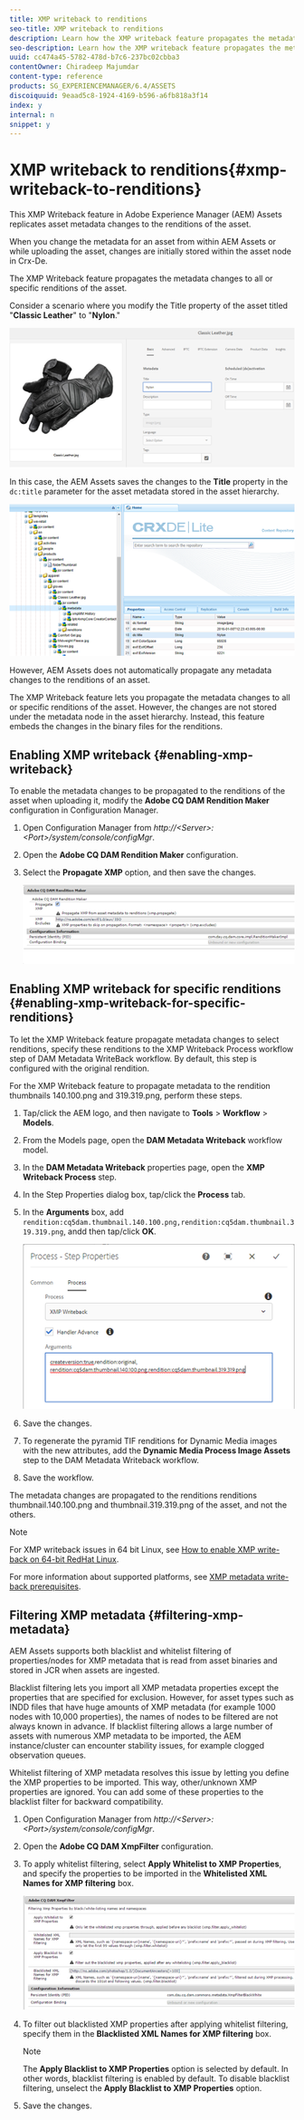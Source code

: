 ```yaml
---
title: XMP writeback to renditions
seo-title: XMP writeback to renditions
description: Learn how the XMP writeback feature propagates the metadata changes for an asset to all or specific renditions of the asset.
seo-description: Learn how the XMP writeback feature propagates the metadata changes for an asset to all or specific renditions of the asset.
uuid: cc474a45-5782-478d-b7c6-237bc02cbba3
contentOwner: Chiradeep Majumdar
content-type: reference
products: SG_EXPERIENCEMANAGER/6.4/ASSETS
discoiquuid: 9eaad5c8-1924-4169-b596-a6fb818a3f14
index: y
internal: n
snippet: y
---
```


# XMP writeback to renditions{#xmp-writeback-to-renditions}

This XMP Writeback feature in Adobe Experience Manager (AEM) Assets replicates asset metadata changes to the renditions of the asset.

When you change the metadata for an asset from within AEM Assets or while uploading the asset, changes are initially stored within the asset node in Crx-De.

The XMP Writeback feature propagates the metadata changes to all or specific renditions of the asset.

Consider a scenario where you modify the Title property of the asset titled "**Classic Leather**" to "**Nylon**."

![](assets/metadata.png)

In this case, the AEM Assets saves the changes to the **Title** property in the `dc:title` parameter for the asset metadata stored in the asset hierarchy.

![](assets/metadata_stored.png)

However, AEM Assets does not automatically propagate any metadata changes to the renditions of an asset.

The XMP Writeback feature lets you propagate the metadata changes to all or specific renditions of the asset. However, the changes are not stored under the metadata node in the asset hierarchy. Instead, this feature embeds the changes in the binary files for the renditions.

## Enabling XMP writeback {#enabling-xmp-writeback}

To enable the metadata changes to be propagated to the renditions of the asset when uploading it, modify the **Adobe CQ DAM Rendition Maker** configuration in Configuration Manager.

1. Open Configuration Manager from *http://&lt;Server&gt;:&lt;Port&gt;/system/console/configMgr*.
1. Open the **Adobe CQ DAM Rendition Maker** configuration.
1. Select the **Propagate XMP** option, and then save the changes. 

   ![](assets/chlimage_1-351.png)

## Enabling XMP writeback for specific renditions {#enabling-xmp-writeback-for-specific-renditions}

To let the XMP Writeback feature propagate metadata changes to select renditions, specify these renditions to the XMP Writeback Process workflow step of DAM Metadata WriteBack workflow. By default, this step is configured with the original rendition.

For the XMP Writeback feature to propagate metadata to the rendition thumbnails 140.100.png and 319.319.png, perform these steps.

1. Tap/click the AEM logo, and then navigate to **Tools** &gt; **Workflow** &gt; **Models**.
1. From the Models page, open the **DAM Metadata Writeback** workflow model.
1. In the **DAM Metadata Writeback** properties page, open the **XMP Writeback Process** step.
1. In the Step Properties dialog box, tap/click the **Process** tab.
1. In the **Arguments** box, add `rendition:cq5dam.thumbnail.140.100.png,rendition:cq5dam.thumbnail.319.319.png`, andd then tap/click **OK**.

   ![](assets/step_properties.png)

1. Save the changes.
1. To regenerate the pyramid TIF renditions for Dynamic Media images with the new attributes, add the **Dynamic Media Process Image Assets** step to the DAM Metadata Writeback workflow.
1. Save the workflow.

The metadata changes are propagated to the renditions renditions thumbnail.140.100.png and thumbnail.319.319.png of the asset, and not the others.

>[!NOTE]
>
>For XMP writeback issues in 64 bit Linux, see [How to enable XMP write-back on 64-bit RedHat Linux](http://helpx.adobe.com/experience-manager/kb/enable-xmp-write-back-64-bit-redhat.html).
>
>For more information about supported platforms, see [XMP metadata write-back prerequisites](../../sites/deploying/using/technical-requirements.md#requirements-for-aem-assets-xmp-metadata-write-back).

## Filtering XMP metadata {#filtering-xmp-metadata}

AEM Assets supports both blacklist and whitelist filtering of properties/nodes for XMP metadata that is read from asset binaries and stored in JCR when assets are ingested.

Blacklist filtering lets you import all XMP metadata properties except the properties that are specified for exclusion. However, for asset types such as INDD files that have huge amounts of XMP metadata (for example 1000 nodes with 10,000 properties), the names of nodes to be filtered are not always known in advance. If blacklist filtering allows a large number of assets with numerous XMP metadata to be imported, the AEM instance/cluster can encounter stability issues, for example clogged observation queues.

Whitelist filtering of XMP metadata resolves this issue by letting you define the XMP properties to be imported. This way, other/unknown XMP properties are ignored. You can add some of these properties to the blacklist filter for backward compatibility.

1. Open Configuration Manager from *http://&lt;Server&gt;:&lt;Port&gt;/system/console/configMgr*.
1. Open the **Adobe CQ DAM XmpFilter** configuration.
1. To apply whitelist filtering, select **Apply Whitelist to XMP Properties**, and specify the properties to be imported in the **Whitelisted XML Names for XMP filtering** box.

   ![](assets/chlimage_1-352.png)

1. To filter out blacklisted XMP properties after applying whitelist filtering, specify them in the **Blacklisted XML Names for XMP filtering** box.

   >[!NOTE]
   >
   >The **Apply Blacklist to XMP Properties** option is selected by default. In other words, blacklist filtering is enabled by default. To disable blacklist filtering, unselect the **Apply Blacklist to XMP Properties** option.

1. Save the changes.

